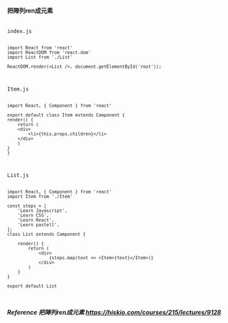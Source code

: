 #### 把陣列ren成元素

<code>
index.js

    import React from 'react'
    import ReactDOM from 'react-dom'
    import List from './List'

    ReactDOM.render(<List />, document.getElementById('root'));

</code>

<code>
Item.js

    import React, { Component } from 'react'

    export default class Item extends Component {
    render() {
        return (
        <div>
            <li>{this.props.children}</li>
        </div>
        )
    }
    }

</code>

<code>
List.js

    import React, { Component } from 'react'
    import Item from './Item'

    const steps = [
        'Learn Javascript',
        'Learn CSS',
        'Learn React',
        'Learn pastell',
    ];
    class List extends Component {

        render() {
            return (
                <div>
                    {steps.map(text => <Item>{text}</Item>)}
                </div>
            )
        }
    }

    export default List


</code>

##### Reference 把陣列ren成元素  https://hiskio.com/courses/215/lectures/9128

